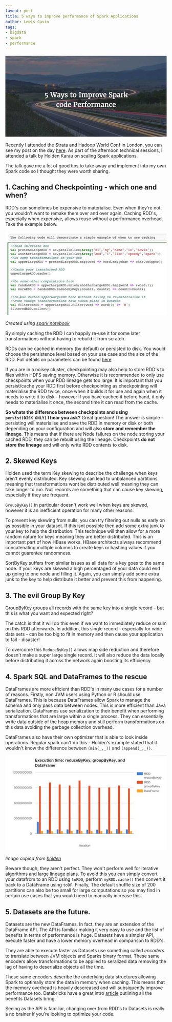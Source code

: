 ```yaml
---
layout: post
title: 5 ways to improve performance of Spark Applications
author: Lewis Gavin
tags:
- bigdata
- spark
- performance
---
```


![Spark Performance](../images/sparkperf.jpg)

Recently I attended the Strata and Hadoop World Conf in London, you can see my post on the day [here](http://www.lewisgavin.co.uk/Strata-Hadoop/). As part of the afternoon technical sessions, I attended a talk by Holden Karau on scaling Spark applications. 

The talk gave me a lot of good tips to take away and implement into my own Spark code so I thought they were worth sharing. 

## 1. Caching and Checkpointing -  which one and when? 

RDD's can sometimes be expensive to materialise. Even when they're not, you wouldn't want to remake them over and over again. Caching RDD's, especially when expensive, allows reuse without a performance overhead. Take the example below. 

![Spark caching](../images/spark-notebook-cache.jpg)


*Created using [spark notebook](http://spark-notebook.io/)*

By simply caching the RDD I can happily re-use it for some later transformations without having to rebuild it from scratch. 

RDDs can be cached in memory (by default) or persisted to disk. You would choose the persistence level based on your use case and the size of the RDD. Full details on parameters can be found [here](http://spark.apache.org/docs/latest/programming-guide.html#rdd-persistence)

If you are in a noisey cluster, checkpointing may also help to store RDD's to files within HDFS saving memory. Otherwise it is recommended to only use checkpoints when your RDD lineage gets too large. 
It is important that you persist/cache your RDD first before checkpointing as checkpointing will materialise the RDD twice, once when it builds it for use and again when it needs to write it to disk - however if you have cached it before hand, it only needs to materialise it once, the second time it can read from the cache.

**So whats the difference between checkpoints and using `persist(DISK_ONLY)` I hear you ask?**
Great question! The answer is simple - persisting will materialise and save the RDD in memory or disk or both depending on your configuration and will also **store and remember the lineage**. 
This means that if there are Node failures on the node storing your cached RDD, they can be rebuilt using the lineage. Checkpoints **do not store the lineage** and will only write RDD contents to disk.

## 2. Skewed Keys 

Holden used the term Key skewing to describe the challenge when keys aren't evenly distributed. Key skewing can lead to unbalanced partitions meaning that transformations wont be distributed well meaning they can take longer to run. Null records are something that can cause key skewing, especially if they are frequent. 

`GroupByKey()` in particular doesn't work well when keys are skewed, however it is an inefficient operation for many other reasons. 

To prevent key skewing from nulls, you can try filtering out nulls as early on as possible in your dataset. If this isnt possible then add some extra junk to your key to help the distribution. This technique will then allow for a more random nature for keys meaning they are better distributed. This is an important part of how HBase works. HBase architects always recommend concatenating multiple columns to create keys or hashing values if you cannot guarentee randomness. 

SortByKey suffers from similar issues as all data for a key goes to the same node. If your keys are skewed a high percentaged of your data could end up going to one node and filling it. Again, you can simply add some extra junk to the key to help distribute it better and prevent this from happening.

## 3. The evil Group By Key

GroupByKey groups all records with the same key into a single record - but this is what you want and expected right?

The catch is that it will do this even if we want to immediately reduce or sum on this RDD afterwards. In addition, this single record - especially for wide data sets - can be too big to fit in memory and then cause your application to fail - disaster! 

To overcome this `ReduceByKey()` allows map side reduction and therefore doesn't make a super large single record. It will also reduce the data locally before distributing it across the network again boosting its efficiency.


## 4. Spark SQL and DataFrames to the rescue

DataFrames are more efficient than RDD's in many use cases for a number of reasons. Firstly, non JVM users using Python or R should use DataFrames. This is because DataFrames allow Spark to manage the schema and only pass data between nodes. This is more efficient than Java serialization. DataFrames use serialization to their benefit when performing transformations that are large within a single process. They can essentially write data outside of the heap memory and still perform transformations on this data avoiding the garbage collection overhead.

DataFrames also have their own optimizer that is able to look inside operations. Regular spark can't do this - Holden's example stated that it wouldn't know the difference between `(min(_,_))` and `(append(_,_))`. 

![Group vs Reduce vs RDD](../images/reducevsgroup.jpg)

*Image copied from [holden](http://www.slideshare.net/hkarau/beyond-shuffling-strata-london-2016)*

Beware though, they aren't perfect. They won't perform well for iterative algorithms and large lineage plans. To avoid this you can simply convert your datafrom to an RDD using `toRDD`, perform `myRDD.cache()` then convert it back to a DataFrame using `toDF`. Finally, The default shuffle size of 200 partitions can also be too small for large computations so you may find in certain use cases that you would need to manually increase this.

## 5. Datasets are the future. 

Datasets are the new DataFrames. In fact, they are an extension of the DataFrame API. The API is familiar making it very easy to use and the list of benefits in terms of performance is huge. Datasets have a simpler API, execute faster and have a lower memory overhead in comparison to RDD's. 

They are able to execute faster as Datasets use something called *encoders* to translate between JVM objects and Sparks binary format. These same encoders allow transformations to be applied to seralized data removing the lag of having to deserialize objects all the time. 

These same encoders describe the underlying data structures allowing Spark to optimally store the data in memory when caching. This means that the memory overhead is heavily descreased and will subsiquently improve performance too. Databricks have a great intro [article](https://databricks.com/blog/2016/01/04/introducing-apache-spark-datasets.html) outlining all the benefits Datasets bring.

Seeing as the API is familiar, changing over from RDD's to Datasets is really a no brainer if you're looking to optimize your code.
